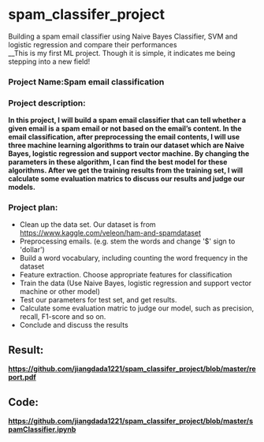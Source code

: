 # spam_classifer_project
Building a spam email classifier using Naive Bayes Classifier, SVM and logistic regression and compare their performances <br />
__This is my first ML project. Though it is simple, it indicates me being stepping into a new field!

### Project Name:Spam email classification
### Project description:
__In this project, I will build a spam email classifier that can tell whether a given email is a spam email or not based on the email’s content. In the email classification, after preprocessing the email contents, I will use three machine learning algorithms to train our dataset which are Naive Bayes, logistic regression and support vector machine. By changing the parameters in these algorithm, I can find the best model for these algorithms. After we get the training results from the training set, I will calculate some evaluation matrics to discuss our results and judge our models.__
### Project plan:
- Clean up the data set. Our dataset is from https://www.kaggle.com/veleon/ham-and-spamdataset 
- Preprocessing emails. (e.g. stem the words and change '$' sign to 'dollar')
- Build a word vocabulary, including counting the word frequency in the dataset 
- Feature extraction. Choose appropriate features for classification 
- Train the data (Use Naive Bayes, logistic regression and support vector machine or other model)
- Test our parameters for test set, and get results. 
- Calculate some evaluation matric to judge our model, such as precision, recall, F1-score and so on.
- Conclude and discuss the results 

## Result: 
__https://github.com/jiangdada1221/spam_classifer_project/blob/master/report.pdf__
## Code:
__https://github.com/jiangdada1221/spam_classifer_project/blob/master/spamClassifier.ipynb__

